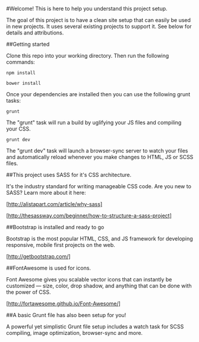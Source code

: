 #Welcome! This is here to help you understand this project setup.

The goal of this project is to have a clean site setup that can easily be used in new projects. It uses several existing projects to support it. See below for details and attributions.

##Getting started

Clone this repo into your working directory. Then run the following commands:

    npm install

    bower install
    
Once your dependencies are installed then you can use the following grunt tasks:

    grunt 
    
The "grunt" task will run a build by uglifying your JS files and compiling your CSS.

    grunt dev
    
The "grunt dev" task will launch a browser-sync server to watch your files and automatically reload whenever you make changes to HTML, JS or SCSS files.

##This project uses SASS for it's CSS architecture. 

It's the industry standard for writing manageable CSS code. Are you new to SASS? Learn more about it here:

[http://alistapart.com/article/why-sass]

[http://thesassway.com/beginner/how-to-structure-a-sass-project]

##Bootstrap is installed and ready to go

Bootstrap is the most popular HTML, CSS, and JS framework for developing responsive, mobile first projects on the web.

[http://getbootstrap.com/]

##FontAwesome is used for icons.

Font Awesome gives you scalable vector icons that can instantly be customized — size, color, drop shadow, and anything that can be done with the power of CSS.

[http://fortawesome.github.io/Font-Awesome/]

##A basic Grunt file has also been setup for you!

A powerful yet simplistic Grunt file setup includes a watch task for SCSS compiling, image optimization, browser-sync and more.